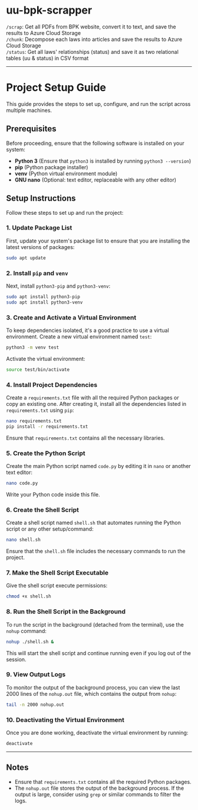 # uu-bpk-scrapper
```/scrap```: Get all PDFs from BPK website, convert it to text, and save the results to Azure Cloud Storage  
```/chunk```: Decompose each laws into articles and save the results to Azure Cloud Storage  
```/status```: Get all laws' relationships (status) and save it as two relational tables (uu & status) in CSV format

---

# Project Setup Guide

This guide provides the steps to set up, configure, and run the script across multiple machines.

## Prerequisites

Before proceeding, ensure that the following software is installed on your system:

- **Python 3** (Ensure that `python3` is installed by running `python3 --version`)
- **pip** (Python package installer)
- **venv** (Python virtual environment module)
- **GNU nano** (Optional: text editor, replaceable with any other editor)

## Setup Instructions

Follow these steps to set up and run the project:

### 1. Update Package List

First, update your system's package list to ensure that you are installing the latest versions of packages:

```bash
sudo apt update
```

### 2. Install `pip` and `venv`

Next, install `python3-pip` and `python3-venv`:

```bash
sudo apt install python3-pip
sudo apt install python3-venv
```

### 3. Create and Activate a Virtual Environment

To keep dependencies isolated, it's a good practice to use a virtual environment. Create a new virtual environment named `test`:

```bash
python3 -m venv test
```

Activate the virtual environment:

```bash
source test/bin/activate
```

### 4. Install Project Dependencies

Create a `requirements.txt` file with all the required Python packages or copy an existing one. After creating it, install all the dependencies listed in `requirements.txt` using `pip`:

```bash
nano requirements.txt
pip install -r requirements.txt
```

Ensure that `requirements.txt` contains all the necessary libraries.

### 5. Create the Python Script

Create the main Python script named `code.py` by editing it in `nano` or another text editor:

```bash
nano code.py
```

Write your Python code inside this file.

### 6. Create the Shell Script

Create a shell script named `shell.sh` that automates running the Python script or any other setup/command:

```bash
nano shell.sh
```

Ensure that the `shell.sh` file includes the necessary commands to run the project.

### 7. Make the Shell Script Executable

Give the shell script execute permissions:

```bash
chmod +x shell.sh
```

### 8. Run the Shell Script in the Background

To run the script in the background (detached from the terminal), use the `nohup` command:

```bash
nohup ./shell.sh &
```

This will start the shell script and continue running even if you log out of the session.

### 9. View Output Logs

To monitor the output of the background process, you can view the last 2000 lines of the `nohup.out` file, which contains the output from `nohup`:

```bash
tail -n 2000 nohup.out
```

### 10. Deactivating the Virtual Environment

Once you are done working, deactivate the virtual environment by running:

```bash
deactivate
```

---

## Notes

- Ensure that `requirements.txt` contains all the required Python packages.
- The `nohup.out` file stores the output of the background process. If the output is large, consider using `grep` or similar commands to filter the logs.
